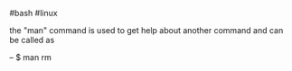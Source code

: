#bash #linux

the "man" command is used to get help about another command and can be called as

– $ man rm